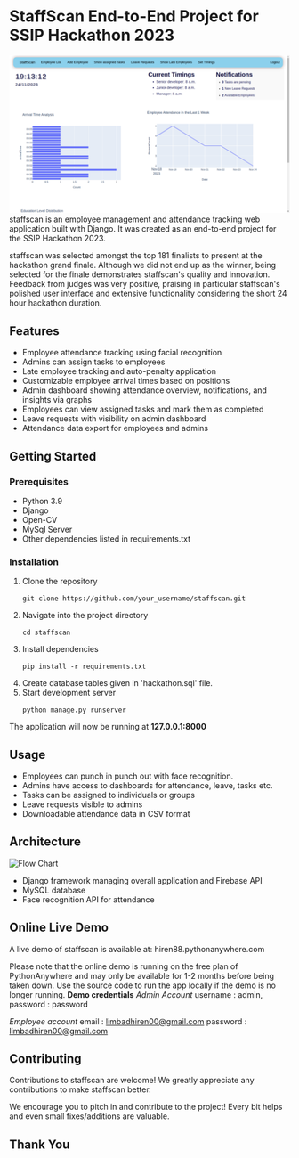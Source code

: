 # StaffScan End-to-End Project for SSIP Hackathon 2023
![staffscan logo](demo_photos/Dashboard.png)
staffscan is an employee management and attendance tracking web application built with Django. It was created as an end-to-end project for the SSIP Hackathon 2023.

staffscan was selected amongst the top 181 finalists to present at the hackathon grand finale. Although we did not end up as the winner, being selected for the finale demonstrates staffscan's quality and innovation. Feedback from judges was very positive, praising in particular staffscan's polished user interface and extensive functionality considering the short 24 hour hackathon duration.

## Features

- Employee attendance tracking using facial recognition 
- Admins can assign tasks to employees
- Late employee tracking and auto-penalty application
- Customizable employee arrival times based on positions
- Admin dashboard showing attendance overview, notifications, and insights via graphs
- Employees can view assigned tasks and mark them as completed
- Leave requests with visibility on admin dashboard
- Attendance data export for employees and admins

## Getting Started

### Prerequisites

- Python 3.9
- Django
- Open-CV
- MySql Server
- Other dependencies listed in requirements.txt

### Installation

1. Clone the repository
   ```
   git clone https://github.com/your_username/staffscan.git
   ```
2. Navigate into the project directory
   ```
   cd staffscan
   ```
3. Install dependencies
   ```
   pip install -r requirements.txt
   ```
5. Create database tables given in 'hackathon.sql' file.
6. Start development server
   ```
   python manage.py runserver
   ```
   
The application will now be running at **127.0.0.1:8000**

## Usage

* Employees can punch in punch out with face recognition.
* Admins have access to dashboards for attendance, leave, tasks etc. 
* Tasks can be assigned to individuals or groups
* Leave requests visible to admins
* Downloadable attendance data in CSV format

## Architecture

![Flow Chart](demo_photos/flow_chart.jpg)

- Django framework managing overall application and Firebase API
- MySQL database
- Face recognition API for attendance

## Online Live Demo
A live demo of staffscan is available at: hiren88.pythonanywhere.com

Please note that the online demo is running on the free plan of PythonAnywhere and may only be available for 1-2 months before being taken down. Use the source code to run the app locally if the demo is no longer running.
**Demo credentials**
_Admin Account_
username : admin,
password : password

_Employee account_
email : limbadhiren00@gmail.com
password : limbadhiren00@gmail.com

		

## Contributing
Contributions to staffscan are welcome! We greatly appreciate any contributions to make staffscan better.

We encourage you to pitch in and contribute to the project! Every bit helps and even small fixes/additions are valuable.

## Thank You